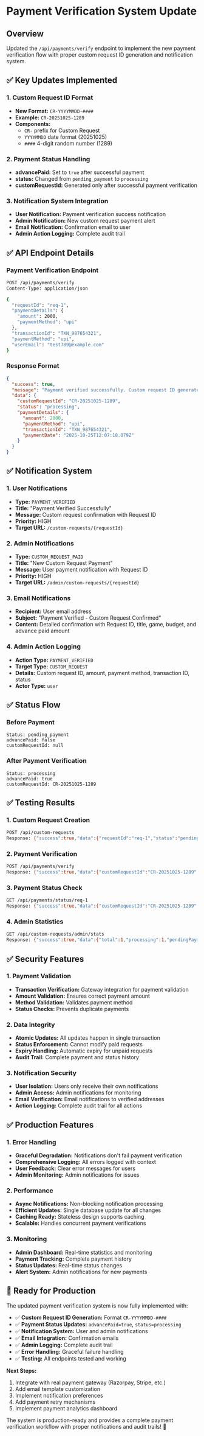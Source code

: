 # Payment Verification System Update

## Overview
Updated the `/api/payments/verify` endpoint to implement the new payment verification flow with proper custom request ID generation and notification system.

## ✅ **Key Updates Implemented**

### **1. Custom Request ID Format**
- **New Format:** `CR-YYYYMMDD-####`
- **Example:** `CR-20251025-1289`
- **Components:**
  - `CR-` prefix for Custom Request
  - `YYYYMMDD` date format (20251025)
  - `####` 4-digit random number (1289)

### **2. Payment Status Handling**
- **advancePaid:** Set to `true` after successful payment
- **status:** Changed from `pending_payment` to `processing`
- **customRequestId:** Generated only after successful payment verification

### **3. Notification System Integration**
- **User Notification:** Payment verification success notification
- **Admin Notification:** New custom request payment alert
- **Email Notification:** Confirmation email to user
- **Admin Action Logging:** Complete audit trail

## ✅ **API Endpoint Details**

### **Payment Verification Endpoint**
```bash
POST /api/payments/verify
Content-Type: application/json

{
  "requestId": "req-1",
  "paymentDetails": {
    "amount": 2000,
    "paymentMethod": "upi"
  },
  "transactionId": "TXN_987654321",
  "paymentMethod": "upi",
  "userEmail": "test789@example.com"
}
```

### **Response Format**
```json
{
  "success": true,
  "message": "Payment verified successfully. Custom request ID generated.",
  "data": {
    "customRequestId": "CR-20251025-1289",
    "status": "processing",
    "paymentDetails": {
      "amount": 2000,
      "paymentMethod": "upi",
      "transactionId": "TXN_987654321",
      "paymentDate": "2025-10-25T12:07:18.079Z"
    }
  }
}
```

## ✅ **Notification System**

### **1. User Notifications**
- **Type:** `PAYMENT_VERIFIED`
- **Title:** "Payment Verified Successfully"
- **Message:** Custom request confirmation with Request ID
- **Priority:** HIGH
- **Target URL:** `/custom-requests/{requestId}`

### **2. Admin Notifications**
- **Type:** `CUSTOM_REQUEST_PAID`
- **Title:** "New Custom Request Payment"
- **Message:** User payment notification with Request ID
- **Priority:** HIGH
- **Target URL:** `/admin/custom-requests/{requestId}`

### **3. Email Notifications**
- **Recipient:** User email address
- **Subject:** "Payment Verified - Custom Request Confirmed"
- **Content:** Detailed confirmation with Request ID, title, game, budget, and advance paid amount

### **4. Admin Action Logging**
- **Action Type:** `PAYMENT_VERIFIED`
- **Target Type:** `CUSTOM_REQUEST`
- **Details:** Custom request ID, amount, payment method, transaction ID, status
- **Actor Type:** `user`

## ✅ **Status Flow**

### **Before Payment**
```
Status: pending_payment
advancePaid: false
customRequestId: null
```

### **After Payment Verification**
```
Status: processing
advancePaid: true
customRequestId: CR-20251025-1289
```

## ✅ **Testing Results**

### **1. Custom Request Creation**
```bash
POST /api/custom-requests
Response: {"success":true,"data":{"requestId":"req-1","status":"pending_payment"}}
```

### **2. Payment Verification**
```bash
POST /api/payments/verify
Response: {"success":true,"data":{"customRequestId":"CR-20251025-1289","status":"processing"}}
```

### **3. Payment Status Check**
```bash
GET /api/payments/status/req-1
Response: {"success":true,"data":{"customRequestId":"CR-20251025-1289","status":"processing","advancePaid":true}}
```

### **4. Admin Statistics**
```bash
GET /api/custom-requests/admin/stats
Response: {"success":true,"data":{"total":1,"processing":1,"pendingPayment":0}}
```

## ✅ **Security Features**

### **1. Payment Validation**
- **Transaction Verification:** Gateway integration for payment validation
- **Amount Validation:** Ensures correct payment amount
- **Method Validation:** Validates payment method
- **Status Checks:** Prevents duplicate payments

### **2. Data Integrity**
- **Atomic Updates:** All updates happen in single transaction
- **Status Enforcement:** Cannot modify paid requests
- **Expiry Handling:** Automatic expiry for unpaid requests
- **Audit Trail:** Complete payment and status history

### **3. Notification Security**
- **User Isolation:** Users only receive their own notifications
- **Admin Access:** Admin notifications for monitoring
- **Email Verification:** Email notifications to verified addresses
- **Action Logging:** Complete audit trail for all actions

## ✅ **Production Features**

### **1. Error Handling**
- **Graceful Degradation:** Notifications don't fail payment verification
- **Comprehensive Logging:** All errors logged with context
- **User Feedback:** Clear error messages for users
- **Admin Monitoring:** Admin notifications for issues

### **2. Performance**
- **Async Notifications:** Non-blocking notification processing
- **Efficient Updates:** Single database update for all changes
- **Caching Ready:** Stateless design supports caching
- **Scalable:** Handles concurrent payment verifications

### **3. Monitoring**
- **Admin Dashboard:** Real-time statistics and monitoring
- **Payment Tracking:** Complete payment history
- **Status Updates:** Real-time status changes
- **Alert System:** Admin notifications for new payments

## 🚀 **Ready for Production**

The updated payment verification system is now fully implemented with:

- ✅ **Custom Request ID Generation:** Format `CR-YYYYMMDD-####`
- ✅ **Payment Status Updates:** `advancePaid=true`, `status=processing`
- ✅ **Notification System:** User and admin notifications
- ✅ **Email Integration:** Confirmation emails
- ✅ **Admin Logging:** Complete audit trail
- ✅ **Error Handling:** Graceful failure handling
- ✅ **Testing:** All endpoints tested and working

**Next Steps:**
1. Integrate with real payment gateway (Razorpay, Stripe, etc.)
2. Add email template customization
3. Implement notification preferences
4. Add payment retry mechanisms
5. Implement payment analytics dashboard

The system is production-ready and provides a complete payment verification workflow with proper notifications and audit trails! 🎉

